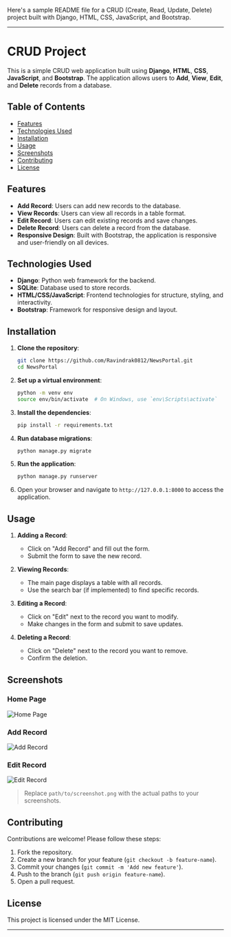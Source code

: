 Here's a sample README file for a CRUD (Create, Read, Update, Delete) project built with Django, HTML, CSS, JavaScript, and Bootstrap.

---

# CRUD Project

This is a simple CRUD web application built using **Django**, **HTML**, **CSS**, **JavaScript**, and **Bootstrap**. The application allows users to **Add**, **View**, **Edit**, and **Delete** records from a database.

## Table of Contents

- [Features](#features)
- [Technologies Used](#technologies-used)
- [Installation](#installation)
- [Usage](#usage)
- [Screenshots](#screenshots)
- [Contributing](#contributing)
- [License](#license)

## Features

- **Add Record**: Users can add new records to the database.
- **View Records**: Users can view all records in a table format.
- **Edit Record**: Users can edit existing records and save changes.
- **Delete Record**: Users can delete a record from the database.
- **Responsive Design**: Built with Bootstrap, the application is responsive and user-friendly on all devices.

## Technologies Used

- **Django**: Python web framework for the backend.
- **SQLite**: Database used to store records.
- **HTML/CSS/JavaScript**: Frontend technologies for structure, styling, and interactivity.
- **Bootstrap**: Framework for responsive design and layout.

## Installation

1. **Clone the repository**:
   ```bash
   git clone https://github.com/Ravindrak0812/NewsPortal.git
   cd NewsPortal
   ```

2. **Set up a virtual environment**:
   ```bash
   python -m venv env
   source env/bin/activate  # On Windows, use `env\Scripts\activate`
   ```

3. **Install the dependencies**:
   ```bash
   pip install -r requirements.txt
   ```

4. **Run database migrations**:
   ```bash
   python manage.py migrate
   ```

5. **Run the application**:
   ```bash
   python manage.py runserver
   ```

6. Open your browser and navigate to `http://127.0.0.1:8000` to access the application.

## Usage

1. **Adding a Record**:
   - Click on "Add Record" and fill out the form.
   - Submit the form to save the new record.

2. **Viewing Records**:
   - The main page displays a table with all records.
   - Use the search bar (if implemented) to find specific records.

3. **Editing a Record**:
   - Click on "Edit" next to the record you want to modify.
   - Make changes in the form and submit to save updates.

4. **Deleting a Record**:
   - Click on "Delete" next to the record you want to remove.
   - Confirm the deletion.

## Screenshots

### Home Page
![Home Page](path/to/homepage_screenshot.png)

### Add Record
![Add Record](path/to/add_record_screenshot.png)

### Edit Record
![Edit Record](path/to/edit_record_screenshot.png)

> Replace `path/to/screenshot.png` with the actual paths to your screenshots.

## Contributing

Contributions are welcome! Please follow these steps:

1. Fork the repository.
2. Create a new branch for your feature (`git checkout -b feature-name`).
3. Commit your changes (`git commit -m 'Add new feature'`).
4. Push to the branch (`git push origin feature-name`).
5. Open a pull request.

## License

This project is licensed under the MIT License.

---

